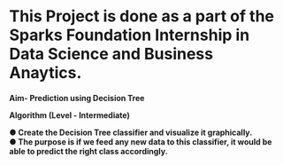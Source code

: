 <b> <h1>This Project is done as a part of the Sparks Foundation Internship in Data Science and Business Anaytics.</h1> </b>
<h4>
Aim- Prediction using Decision Tree

Algorithm
(Level - Intermediate)

● Create the Decision Tree classifier and visualize it graphically.<br> 
● The purpose is if we feed any new data to this classifier, it would be able to
predict the right class accordingly.
</h4>

<img src="">
